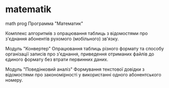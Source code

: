 # matematik
math prog
Программа "Математик"

Комплекс алгоритмів з опрацювання таблиць з відомостями про з'єднання абонентів рухомого (мобільного) зв'язку. 

Модуль "Конвертер"
Опрацювання таблиць різного формату та способу організації записів про з'єднання, приведення отриманих файлів до єдиного формату без втрати первинних даних. 

Модуль "Поведінковий аналіз"
Формування текстової довідки з відомостями про закономірності у використанні одного абонентського номеру. 